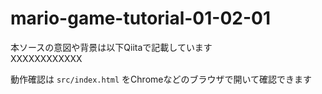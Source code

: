 # mario-game-tutorial-01-02-01

本ソースの意図や背景は以下Qiitaで記載しています<br/>
XXXXXXXXXXXX

動作確認は `src/index.html` をChromeなどのブラウザで開いて確認できます
